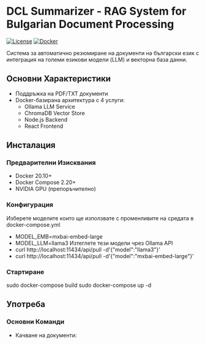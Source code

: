 # DCL Summarizer - RAG System for Bulgarian Document Processing

[![License](https://img.shields.io/badge/License-MIT-blue.svg)](LICENSE)
[![Docker](https://img.shields.io/badge/Docker-Containerized-blue)](https://www.docker.com)

Система за автоматично резюмиране на документи на български език с интеграция на големи езикови модели (LLM) и векторна база данни.

## Основни Характеристики
- Поддръжка на PDF/TXT документи
- Docker-базирана архитектура с 4 услуги:
  - Ollama LLM Service
  - ChromaDB Vector Store
  - Node.js Backend
  - React Frontend
    
## Инсталация

### Предварителни Изисквания
- Docker 20.10+
- Docker Compose 2.20+
- NVIDIA GPU (препоръчително)

### Конфигурация
Изберете моделите които ще използвате с променливите на средата в docker-compose.yml
- MODEL_EMB=mxbai-embed-large
- MODEL_LLM=llama3
Изтеглете тези модели чрез Ollama API
- curl http://localhost:11434/api/pull -d'{"model":"llama3"}'
- curl http://localhost:11434/api/pull -d'{"model":"mxbai-embed-large"}'

### Стартиране
sudo docker-compose build
sudo docker-compose up -d

## Употреба

### Основни Команди
- Качване на документи:
